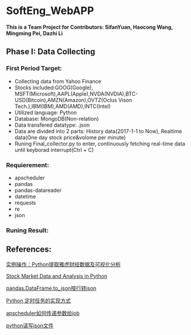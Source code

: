 # SoftEng_WebAPP
**This is a Team Project for Contributors: SifanYuan, Haocong Wang, Mingming Pei, Dazhi Li**

## Phase I: Data Collecting

### First Period Target:
- Collecting data from Yahoo Finance
- Stocks included:GOOG(Google), MSFT(Microsoft),AAPL(Apple),NVDA(NVDIA),BTC-USD(Bitcoin),AMZN(Amazon),OVTZ(Oclus Vison Tech.),IBM(IBM),AMD(AMD),INTC(Intel)
- Utilized language: Python
- Database: MongoDB(Non-relation)
- Data transfered datatype: .json
- Data are divided into 2 parts: History data(2017-1-1 to Now), Realtime data(One day stock price&volome per minute)
- Runing Final_collector.py to enter, continuously fetching real-time data until keyborad interrupt(Ctrl + C)

### Requierement:
- apscheduler
- pandas
- pandas-datareader
- datetime
- requests
- re
- json

### Runing Result:

## References:
[实例操作：Python提取雅虎财经数据及可视化分析](https://blog.csdn.net/Hellolijunshy/article/details/82527643)

[Stock Market Data and Analysis in Python](https://blog.quantinsti.com/stock-market-data-analysis-python/)

[pandas.DataFrame.to_json按行转json](https://blog.csdn.net/huanbia/article/details/72674832)

[Python 定时任务的实现方式](https://lz5z.com/Python%E5%AE%9A%E6%97%B6%E4%BB%BB%E5%8A%A1%E7%9A%84%E5%AE%9E%E7%8E%B0%E6%96%B9%E5%BC%8F/)

[apscheduler如何传递参数给job](https://blog.csdn.net/wyongqing/article/details/46738405)

[python读写json文件](https://www.cnblogs.com/bigberg/p/6430095.html)
